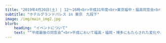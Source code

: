 ```yaml
---
title: "2019年4月20日(土) | 12〜16時<br>平成31年度<br>東京福中・福高同窓会<br>総会・懇親会"
subtitle: "ホテルグランドパレス in 東京　九段下"
image: /img/main_img2.jpg
blurb:
    heading: "イベントについて"
    text: "”平成最後の同窓会”<br>平成において福高・福岡・博多にもたらされた変化や、現在の福高の状況を同窓会参加者の各世代に提供し、参加者が過ごした平成の時代を振り返るとともに、世代間の交流のきっかけとしたい"
---
```


